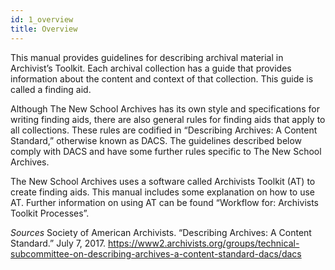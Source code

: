 ```yaml
---
id: 1_overview
title: Overview
---
```


This manual provides guidelines for describing archival material in Archivist’s Toolkit. Each archival collection has a guide that provides information about the content and context of that collection. This guide is called a finding aid. 

Although The New School Archives has its own style and specifications for writing finding aids, there are also general rules for finding aids that apply to all collections. These rules are codified in “Describing Archives: A Content Standard,” otherwise known as DACS. The guidelines described below comply with DACS and have some further rules specific to The New School Archives.

The New School Archives uses a software called Archivists Toolkit (AT) to create finding aids. This manual includes some explanation on how to use AT. Further information on using AT can be found “Workflow for: Archivists Toolkit Processes”.


*Sources*
Society of American Archivists. “Describing Archives: A Content Standard.” July 7, 2017. https://www2.archivists.org/groups/technical-subcommittee-on-describing-archives-a-content-standard-dacs/dacs 

